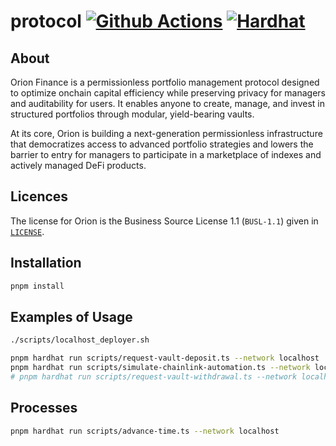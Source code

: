 # protocol [![Github Actions][gha-badge]][gha] [![Hardhat][hardhat-badge]][hardhat]

[gha]: https://github.com/OrionFinanceAI/protocol/actions
[gha-badge]: https://github.com/OrionFinanceAI/protocol/actions/workflows/ci.yml/badge.svg
[hardhat]: https://hardhat.org/
[hardhat-badge]: https://img.shields.io/badge/Built%20with-Hardhat-FFDB1C.svg

## About

Orion Finance is a permissionless portfolio management protocol designed to optimize onchain capital efficiency while preserving privacy for managers and auditability for users. It enables anyone to create, manage, and invest in structured portfolios through modular, yield-bearing vaults. 

At its core, Orion is building a next-generation permissionless infrastructure that democratizes access to advanced portfolio strategies and lowers the barrier to entry for managers to participate in a marketplace of indexes and actively managed DeFi products.

## Licences

The license for Orion is the Business Source License 1.1 (`BUSL-1.1`) given in [`LICENSE`](./LICENSE).

## Installation

```bash
pnpm install
```

## Examples of Usage

```bash
./scripts/localhost_deployer.sh
```

```bash
pnpm hardhat run scripts/request-vault-deposit.ts --network localhost
pnpm hardhat run scripts/simulate-chainlink-automation.ts --network localhost
# pnpm hardhat run scripts/request-vault-withdrawal.ts --network localhost
```

## Processes

```bash
pnpm hardhat run scripts/advance-time.ts --network localhost
```